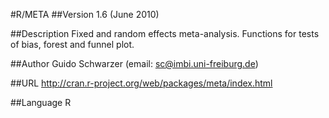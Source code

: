 #R/META
##Version
1.6 (June 2010)

##Description
Fixed and random effects meta-analysis. Functions for tests of bias, forest and funnel plot.

##Author
Guido Schwarzer (email: sc@imbi.uni-freiburg.de)

##URL
http://cran.r-project.org/web/packages/meta/index.html

##Language
R

